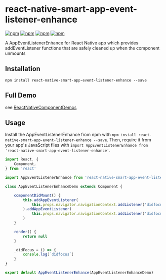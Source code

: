 # react-native-smart-app-event-listener-enhance

[![npm](https://img.shields.io/npm/v/react-native-smart-app-event-listener-enhance.svg)](https://www.npmjs.com/package/react-native-smart-app-event-listener-enhance)
[![npm](https://img.shields.io/npm/dm/react-native-smart-app-event-listener-enhance.svg)](https://www.npmjs.com/package/react-native-smart-app-event-listener-enhance)
[![npm](https://img.shields.io/npm/dt/react-native-smart-app-event-listener-enhance.svg)](https://www.npmjs.com/package/react-native-smart-app-event-listener-enhance)
[![npm](https://img.shields.io/npm/l/react-native-smart-app-event-listener-enhance.svg)](https://github.com/react-native-component/react-native-smart-app-event-listener-enhance/blob/master/LICENSE)

A AppEventListenerEnhance for React Native app which provides addEventListener functions that are safely cleaned up when the component unmounts

## Installation

```
npm install react-native-smart-app-event-listener-enhance --save
```

## Full Demo

see [ReactNativeComponentDemos][1]

## Usage

Install the AppEventListenerEnhance from npm with `npm install react-native-smart-app-event-listener-enhance --save`.
Then, require it from your app's JavaScript files with `import AppEventListenerEnhance from 'react-native-smart-app-event-listener-enhance'`.

```js
import React, {
    Component,
} from 'react'

import AppEventListenerEnhance from 'react-native-smart-app-event-listener-enhance'

class AppEventListenerEnhanceDemo extends Component {

    componentDidMount() {
        this.addAppEventListener(
            this.props.navigator.navigationContext.addListener('didfocus', this._didFocus)
        ).addAppEventListener(
            this.props.navigator.navigationContext.addListener('didfocus', this._didFocus)
        )
    }

    render() {
        return null
    }

    _didFocus = () => {
        console.log(`didfocus`)
    }
}

export default AppEventListenerEnhance(AppEventListenerEnhanceDemo)
```

[1]: https://github.com/cyqresig/ReactNativeComponentDemos
